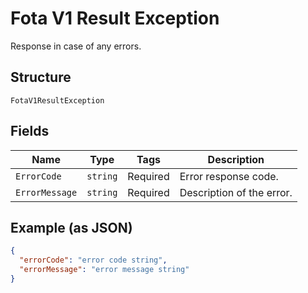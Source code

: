 
# Fota V1 Result Exception

Response in case of any errors.

## Structure

`FotaV1ResultException`

## Fields

| Name | Type | Tags | Description |
|  --- | --- | --- | --- |
| `ErrorCode` | `string` | Required | Error response code. |
| `ErrorMessage` | `string` | Required | Description of the error. |

## Example (as JSON)

```json
{
  "errorCode": "error code string",
  "errorMessage": "error message string"
}
```

